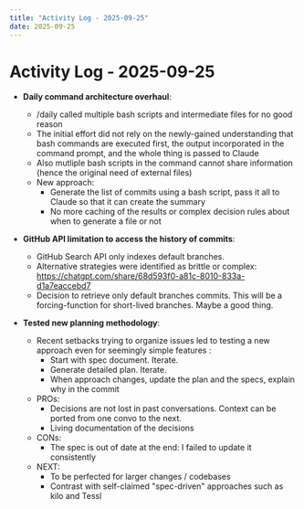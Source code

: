 ```yaml
---
title: "Activity Log - 2025-09-25"
date: 2025-09-25
---
```

# Activity Log - 2025-09-25

- **Daily command architecture overhaul**:
  - /daily called multiple bash scripts and intermediate files for no good reason
  - The initial effort did not rely on the newly-gained understanding that bash commands are executed first, the output incorporated in the command prompt, and the whole thing is passed to Claude
  - Also mutliple bash scripts in the command cannot share information (hence the original need of external files)
  - New approach: 
    - Generate the list of commits using a bash script, pass it all to Claude so that it can create the summary
    - No more caching of the results or complex decision rules about when to generate a file or not

- **GitHub API limitation to access the history of commits**:
  - GitHub Search API only indexes default branches.
  - Alternative strategies were identified as brittle or complex: https://chatgpt.com/share/68d593f0-a81c-8010-833a-d1a7eaccebd7 
  - Decision to retrieve only default branches commits. This will be a forcing-function for short-lived branches. Maybe a good thing.

- **Tested new planning methodology**:
  - Recent setbacks trying to organize issues led to testing a new approach even for seemingly simple features : 
    - Start with spec document. Iterate.
    - Generate detailed plan. Iterate.
    - When approach changes, update the plan and the specs, explain why in the commit
  - PROs:
    - Decisions are not lost in past conversations. Context can be ported from one convo to the next.
    - Living documentation of the decisions
  - CONs:
    - The spec is out of date at the end: I failed to update it consistently
  - NEXT:
    - To be perfected for larger changes / codebases
    - Contrast with self-claimed "spec-driven" approaches such as kilo and Tessl